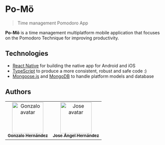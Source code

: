 # Po-Mö
> Time management Pomodoro App


**Po-Mö** is a time management multiplatform mobile application that focuses on the Pomodoro Technique for improving productivity.

## Technologies
* [React Native](https://reactnative.dev/) for building the native app for Android and iOS 
* [TypeScript](https://www.typescriptlang.org/) to produce a more consistent, robust and safe code :)
* [Mongoose.js](https://mongoosejs.com/) and [MongoDB](https://www.mongodb.com/) to handle platform models and database

## Authors
<table>
<tr>
<td align="center"><a href="https://github.com/hernandezgonzalo"><img src="https://avatars1.githubusercontent.com/u/54455748?s=400&v=4" width="100px;" alt="Gonzalo avatar"/><br/><sub><b>Gonzalo Hernández</b></sub></a><br/><a href="https://github.com/hernandezgonzalo"></a>
</td>
<td align="center"><a href="https://github.com/joseanher81"><img src="https://avatars3.githubusercontent.com/u/23436377?s=400&v=4" width="100px;" alt="Jose avatar"/><br/><sub><b>Jose Ángel Hernández</b></sub></a><br/><a href="https://github.com/joseanher81"></a>
</td>
</tr>
</table>

